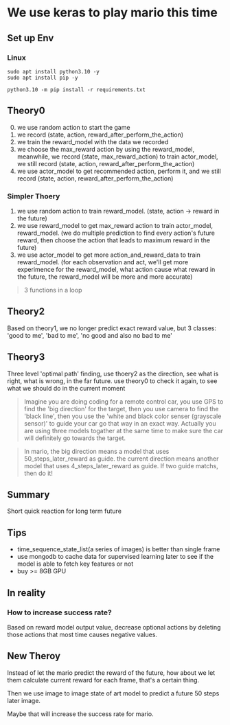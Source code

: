 # We use keras to play mario this time

## Set up Env
### Linux
```
sudo apt install python3.10 -y
sudo apt install pip -y

python3.10 -m pip install -r requirements.txt
```

## Theory0
0. we use random action to start the game
1. we record (state, action, reward_after_perform_the_action)
2. we train the reward_model with the data we recorded
3. we choose the max_reward action by using the reward_model, meanwhile, we record (state, max_reward_action) to train actor_model, we still record (state, action, reward_after_perform_the_action)
4. we use actor_model to get recommended action, perform it, and we still record (state, action, reward_after_perform_the_action)

### Simpler Thoery
1. we use random action to train reward_model. (state, action -> reward in the future)
2. we use reward_model to get max_reward action to train actor_model, reward_model. (we do multiple prediction to find every action's future reward, then choose the action that leads to maximum reward in the future)
3. we use actor_model to get more action_and_reward_data to train reward_model. (for each observation and act, we'll get more experimence for the reward_model, what action cause what reward in the future, the reward_model will be more and more accurate)

> 3 functions in a loop


## Theory2
Based on theory1, we no longer predict exact reward value, but 3 classes: 'good to me', 'bad to me', 'no good and also no bad to me'


## Theory3
Three level 'optimal path' finding, use thoery2 as the direction, see what is right, what is wrong, in the far future. use theory0 to check it again, to see what we should do in the current moment

> Imagine you are doing coding for a remote control car, you use GPS to find the 'big direction' for the target, then you use camera to find the 'black line', then you use the 'white and black color senser (grayscale sensor)' to guide your car go that way in an exact way. Actually you are using three models togather at the same time to make sure the car will definitely go towards the target.

> In mario, the big direction means a model that uses 50_steps_later_reward as guide. the current direction means another model that uses 4_steps_later_reward as guide. If two guide matchs, then do it!


## Summary
Short quick reaction for long term future


## Tips
* time_sequence_state_list(a series of images) is better than single frame
* use mongodb to cache data for supervised learning later to see if the model is able to fetch key features or not
* buy >= 8GB GPU


## In reality
### How to increase success rate?
Based on reward model output value, decrease optional actions by deleting those actions that most time causes negative values.


## New Theroy
Instead of let the mario predict the reward of the future, how about we let them calculate current reward for each frame, that's a certain thing.

Then we use image to image state of art model to predict a future 50 steps later image. 

Maybe that will increase the success rate for mario.